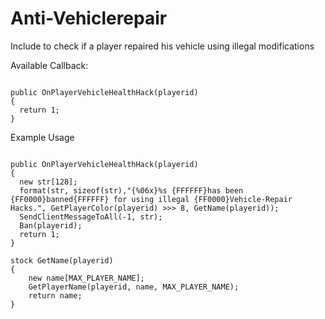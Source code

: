 # Anti-Vehiclerepair
Include to check if a player repaired his vehicle using illegal modifications

Available Callback:

```

public OnPlayerVehicleHealthHack(playerid)
{
  return 1;
}

```

Example Usage


```

public OnPlayerVehicleHealthHack(playerid)
{
  new str[128];
  format(str, sizeof(str),"{%06x}%s {FFFFFF}has been {FF0000}banned{FFFFFF} for using illegal {FF0000}Vehicle-Repair Hacks.", GetPlayerColor(playerid) >>> 8, GetName(playerid));
  SendClientMessageToAll(-1, str);
  Ban(playerid);
  return 1;
}

stock GetName(playerid)
{
	new name[MAX_PLAYER_NAME];
	GetPlayerName(playerid, name, MAX_PLAYER_NAME);
	return name;
}

```
